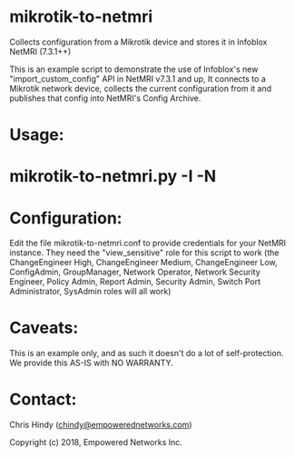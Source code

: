 # mikrotik-to-netmri
Collects configuration from a Mikrotik device and stores it in Infoblox NetMRI (7.3.1++)

This is an example script to demonstrate the use of Infoblox's new "import_custom_config" API in NetMRI v7.3.1 and up,
It connects to a Mikrotik network device, collects the current configuration from it and publishes that 
config into NetMRI's Config Archive.

Usage:
======

# mikrotik-to-netmri.py -I <ip address of Mikrotik device> -N <name or ip address of the NetMRI instance>

Configuration:
==============

Edit the file mikrotik-to-netmri.conf to provide credentials for your NetMRI instance.  They need the "view_sensitive"
role for this script to work (the ChangeEngineer High, ChangeEngineer Medium, ChangeEngineer Low, ConfigAdmin, GroupManager,
Network Operator, Network Security Engineer, Policy Admin, Report Admin, Security Admin, Switch Port Administrator, SysAdmin
roles will all work)

Caveats:
========

This is an example only, and as such it doesn't do a lot of self-protection.  We provide this AS-IS with NO WARRANTY.

Contact:
========

Chris Hindy (chindy@empowerednetworks.com)

Copyright (c) 2018, Empowered Networks Inc.
